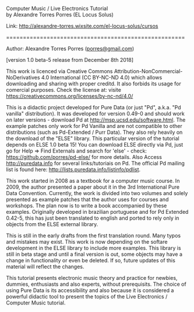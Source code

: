  Computer Music / Live Electronics Tutorial   
 by Alexandre Torres Porres (EL Locus Solus)

Link: http://alexandre-torres.wixsite.com/el-locus-solus/cursos

=====================================================

Author: Alexandre Torres Porres (porres@gmail.com) 

[version 1.0 beta-5 release from December 8th 2018]

This work is licenced via Creative Commons Attribution-NonCommercial-NoDerivatives 4.0 International (CC BY-NC-ND 4.0) which allows downloading and sharing with proper creditd. It also forbids its usage for comercial purposes. Check the license at: visite https://creativecommons.org/licenses/by-nc-nd/4.0/
   
This is a didactic project developed for Pure Data (or just "Pd", a.k.a. "Pd vanilla" distribution). It was developed for version 0.49-0 and should work on later versions­ - download Pd at <http://msp.ucsd.edu/software.html>. The example patches only work for Pd Vanilla and are not compatible to other distributions (such as Pd-Extended / Purr Data). They also rely heavily on the download of the "ELSE" library. This particular version of the tutorial depends on ELSE 1.0 beta 15! You can download ELSE directly via Pd, just go for Help => Find Externals and search for 'else' - check: <https://github.com/porres/pd-else/> for more details. Also Access <http://puredata.info> for several links/tutoriais on Pd. The official Pd mailing list is found here: <http://lists.puredata.info/listinfo/pdlist>. 

This work started in 2008 as a textbook for a computer music course. In 2009, the author presented a paper about it in the 3rd International Pure Data Convention. Currently, the work is divided into two volumes and solely presented as example patches that the author uses for courses and workshops. The plan now is to write a book accompanied by these examples. Originally developed in brazilian portuguese and for Pd Extended 0.42-5, this has just been translated to english and ported to rely only in objects from the ELSE external library.

This is still in the early drafts from the first translation round. Many typos and mistakes may exist. This work is now depending on the softare development in the ELSE library to include more examples. This library is still in beta stage and until a final version is out, some objects may have a change in functionality or even be deleted. If so, future updates of this material will reflect the changes.  

This tutorial presents electronic music theory and practice for newbies, dummies, enthusiasts and also experts, without prerequisits. The choice of using Pure Data is its accessibility and also because it is considered a powerful didactic tool to present the topics of the Live Electronics / Computer Music tutorial.